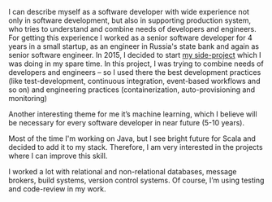 I can describe myself as a software developer with wide experience not only in software development, 
but also in supporting production system, who tries to understand and combine needs of developers and engineers. 
For getting this experience I worked as a senior software developer for 4 years in a small startup, as an engineer
in Russia's state bank and again as senior software engineer. 
 In 2015, I decided to start [my side-project](https://fedor-malyshkin.github.io/story_line2_build/) which I was doing 
 in my spare time. In this project, I was trying to combine needs of developers and engineers – so I used there 
 the best development practices (like test-development, continuous integration, event-based workflows and so on) 
 and engineering practices (containerization, auto-provisioning and monitoring)

Another interesting theme for me it’s machine learning, which I believe will be necessary for every software 
developer in near future (5-10 years).

Most of the time I'm working on Java, but I see bright future for Scala and decided to add it to my stack. Therefore, 
I am very interested in the projects where I can improve this skill.

I worked a lot with relational and non-relational databases, message brokers, 
 build systems, version control systems. Of course, I’m using testing and code-review in my work.
